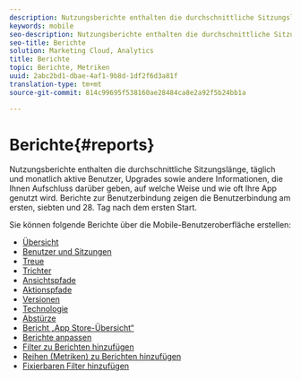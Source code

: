 ```yaml
---
description: Nutzungsberichte enthalten die durchschnittliche Sitzungslänge, täglich und monatlich aktive Benutzer, Upgrades sowie andere Informationen, die Ihnen Aufschluss darüber geben, auf welche Weise und wie oft Ihre App genutzt wird. Berichte zur Benutzerbindung zeigen die Benutzerbindung am ersten, siebten und 28. Tag nach dem ersten Start.
keywords: mobile
seo-description: Nutzungsberichte enthalten die durchschnittliche Sitzungslänge, täglich und monatlich aktive Benutzer, Upgrades sowie andere Informationen, die Ihnen Aufschluss darüber geben, auf welche Weise und wie oft Ihre App genutzt wird. Berichte zur Benutzerbindung zeigen die Benutzerbindung am ersten, siebten und 28. Tag nach dem ersten Start.
seo-title: Berichte
solution: Marketing Cloud, Analytics
title: Berichte
topic: Berichte, Metriken
uuid: 2abc2bd1-dbae-4af1-9b8d-1df2f6d3a81f
translation-type: tm+mt
source-git-commit: 814c99695f538160ae28484ca8e2a92f5b24bb1a

---
```



# Berichte{#reports}

Nutzungsberichte enthalten die durchschnittliche Sitzungslänge, täglich und monatlich aktive Benutzer, Upgrades sowie andere Informationen, die Ihnen Aufschluss darüber geben, auf welche Weise und wie oft Ihre App genutzt wird. Berichte zur Benutzerbindung zeigen die Benutzerbindung am ersten, siebten und 28. Tag nach dem ersten Start.

Sie können folgende Berichte über die Mobile-Benutzeroberfläche erstellen:

* [Übersicht](/help/using/usage/usage-overview.md)
* [Benutzer und Sitzungen](/help/using/usage/users-sessions.md)
* [Treue](/help/using/usage/reports-retention.md)
* [Trichter](/help/using/usage/reports-funnel.md)
* [Ansichtspfade](/help/using/usage/reports-view-paths.md)
* [Aktionspfade](/help/using/usage/reports-action-paths.md)
* [Versionen](/help/using/usage/c-reports-versions.md)
* [Technologie](/help/using/usage/reports-technology.md)
* [Abstürze](/help/using/usage/c-crashes.md)
* [Bericht „App Store-Übersicht“](/help/using/usage/c-app-store-store-performance.md)
* [Berichte anpassen](/help/using/usage/reports-customize/reports-customize.md)
* [Filter zu Berichten hinzufügen](/help/using/usage/reports-customize/t-reports-customize.md)
* [Reihen (Metriken) zu Berichten hinzufügen](/help/using/usage/reports-customize/t-reports-series.md)
* [Fixierbaren Filter hinzufügen](/help/using/usage/reports-customize/t-sticky-filter.md)
